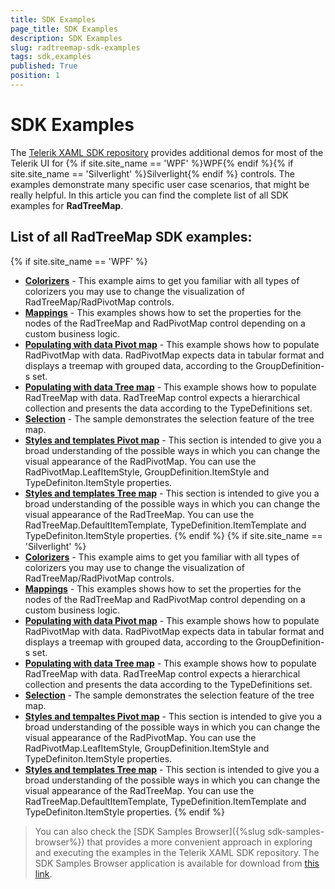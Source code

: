 ```yaml
---
title: SDK Examples
page_title: SDK Examples
description: SDK Examples
slug: radtreemap-sdk-examples
tags: sdk,examples
published: True
position: 1
---
```


# SDK Examples

The [Telerik XAML SDK repository](https://github.com/telerik/xaml-sdk/tree/master/) provides additional demos for most of the Telerik UI for {% if site.site_name == 'WPF' %}WPF{% endif %}{% if site.site_name == 'Silverlight' %}Silverlight{% endif %} controls. The examples demonstrate many specific user case scenarios, that might be really helpful. In this article you can find the complete list of all SDK examples for __RadTreeMap__.

## List of all RadTreeMap SDK examples:

{% if site.site_name == 'WPF' %}

* __[Colorizers](https://github.com/telerik/xaml-sdk/tree/master/TreeMap/WPF/Colorizers)__ - This example aims to get you familiar with all types of colorizers you may use to change the visualization of RadTreeMap/RadPivotMap controls.
* __[Mappings](https://github.com/telerik/xaml-sdk/tree/master/TreeMap/WPF/Mappings)__ - This examples shows how to set the properties for the nodes of the RadTreeMap and RadPivotMap control depending on a custom business logic.
* __[Populating with data Pivot map](https://github.com/telerik/xaml-sdk/tree/master/TreeMap/WPF/PopulatingWithData_PivotMap)__ - This example shows how to populate RadPivotMap with data. RadPivotMap expects data in tabular format and displays a treemap with grouped data, according to the GroupDefinition-s set.
* __[Populating with data Tree map](https://github.com/telerik/xaml-sdk/tree/master/TreeMap/WPF/PopulatingWithData_TreeMap)__ - This example shows how to populate RadTreeMap with data. RadTreeMap control expects a hierarchical collection and presents the data according to the TypeDefinitions set.
* __[Selection](https://github.com/telerik/xaml-sdk/tree/master/TreeMap/WPF/Selection)__ - The sample demonstrates the selection feature of the tree map.
* __[Styles and templates Pivot map](https://github.com/telerik/xaml-sdk/tree/master/TreeMap/WPF/StylesAndTemplates_PivotMap)__ - This section is intended to give you a broad understanding of the possible ways in which you can change the visual appearance of the RadPivotMap. You can use the RadPivotMap.LeafItemStyle, GroupDefinition.ItemStyle and TypeDefiniton.ItemStyle properties.
* __[Styles and templates Tree map](https://github.com/telerik/xaml-sdk/tree/master/TreeMap/WPF/StylesAndTemplates_TreeMap)__ - This section is intended to give you a broad understanding of the possible ways in which you can change the visual appearance of the RadTreeMap. You can use the RadTreeMap.DefaultItemTemplate, TypeDefinition.ItemTemplate and TypeDefiniton.ItemStyle properties.
{% endif %}
{% if site.site_name == 'Silverlight' %}
* __[Colorizers](https://github.com/telerik/xaml-sdk/tree/master/TreeMap/SL/Colorizers)__ - This example aims to get you familiar with all types of colorizers you may use to change the visualization of RadTreeMap/RadPivotMap controls.
* __[Mappings](https://github.com/telerik/xaml-sdk/tree/master/TreeMap/SL/Mappings)__ - This examples shows how to set the properties for the nodes of the RadTreeMap and RadPivotMap control depending on a custom business logic.
* __[Populating with data Pivot map](https://github.com/telerik/xaml-sdk/tree/master/TreeMap/SL/PopulatingWithData_PivotMap)__ - This example shows how to populate RadPivotMap with data. RadPivotMap expects data in tabular format and displays a treemap with grouped data, according to the GroupDefinition-s set.
* __[Populating with data Tree map](https://github.com/telerik/xaml-sdk/tree/master/TreeMap/SL/PopulatingWithData_TreeMap)__ - This example shows how to populate RadTreeMap with data. RadTreeMap control expects a hierarchical collection and presents the data according to the TypeDefinitions set.
* __[Selection](https://github.com/telerik/xaml-sdk/tree/master/TreeMap/SL/Selection)__ - The sample demonstrates the selection feature of the tree map.
* __[Styles and tempaltes Pivot map](https://github.com/telerik/xaml-sdk/tree/master/TreeMap/SL/StylesAndTempaltes_PivotMap)__ - This section is intended to give you a broad understanding of the possible ways in which you can change the visual appearance of the RadPivotMap. You can use the RadPivotMap.LeafItemStyle, GroupDefinition.ItemStyle and TypeDefiniton.ItemStyle properties.
* __[Styles and templates Tree map](https://github.com/telerik/xaml-sdk/tree/master/TreeMap/SL/StylesAndTemplates_TreeMap)__ - This section is intended to give you a broad understanding of the possible ways in which you can change the visual appearance of the RadTreeMap. You can use the RadTreeMap.DefaultItemTemplate, TypeDefinition.ItemTemplate and TypeDefiniton.ItemStyle properties.
{% endif %}

>You can also check the [SDK Samples Browser]({%slug sdk-samples-browser%}) that provides a more convenient approach in exploring and executing the examples in the Telerik XAML SDK repository. The SDK Samples Browser application is available for download from [this link](http://demos.telerik.com/xaml-sdkbrowser/).